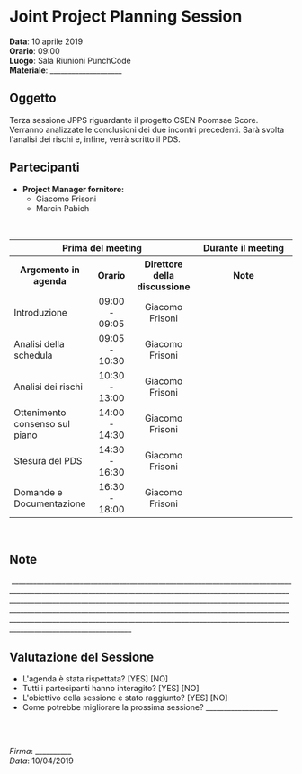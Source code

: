 # Joint Project Planning Session

**Data**: 10 aprile 2019  
**Orario**: 09:00  
**Luogo**: Sala Riunioni PunchCode  
**Materiale**: ____________________

## Oggetto
Terza sessione JPPS riguardante il progetto CSEN Poomsae Score. Verranno analizzate le conclusioni dei due incontri precedenti. Sarà svolta l'analisi dei rischi e, infine, verrà scritto il PDS.

## Partecipanti
- **Project Manager fornitore:**
    - Giacomo Frisoni
    - Marcin Pabich

<br/>

<table>
    <tr>
        <th colspan="3">Prima del meeting</th>
        <th colspan="1">Durante il meeting</th>
    </tr>
    <tr>
        <th width="20%">Argomento in agenda</th>
        <th width="15%">Orario</th>
        <th width="20%">Direttore della discussione</th>
        <th width="35%">Note</th>
    </tr>
    <tr>
        <td>Introduzione</td>
        <td align="center">09:00 - 09:05</td>
        <td align="center">Giacomo Frisoni</td>
        <td align="center"></td>
    </tr>
    <tr>
        <td>Analisi della schedula</td>
        <td align="center">09:05 - 10:30</td>
        <td align="center">Giacomo Frisoni</td>
        <td align="center"></td>
    </tr>
    <tr>
        <td>Analisi dei rischi</td>
        <td align="center">10:30 - 13:00</td>
        <td align="center">Giacomo Frisoni</td>
        <td align="center"></td>
    </tr>
    <tr>
        <td>Ottenimento consenso sul piano</td>
        <td align="center">14:00 - 14:30</td>
        <td align="center">Giacomo Frisoni</td>
        <td align="center"></td>
    </tr>
    <tr>
        <td>Stesura del PDS</td>
        <td align="center">14:30 - 16:30</td>
        <td align="center">Giacomo Frisoni</td>
        <td align="center"></td>
    </tr>
    <tr>
        <td>Domande e Documentazione</td>
        <td align="center">16:30 - 18:00</td>
        <td align="center">Giacomo Frisoni</td>
        <td align="center"></td>
    </tr>
</table>

<br/>

## Note
 ________________________________________________________________________________________________________________________________________________________________________________________________________________________________________________________________________________________________________________________________________________________________________________________________________________________________________

## Valutazione del Sessione
 - L'agenda è stata rispettata? [YES] [NO]
 - Tutti i partecipanti hanno interagito? [YES] [NO]
 - L'obiettivo della sessione è stato raggiunto? [YES] [NO]
 - Come potrebbe migliorare la prossima sessione? ____________________

<br/>

##

*Firma*: __________  
*Data*: 10/04/2019